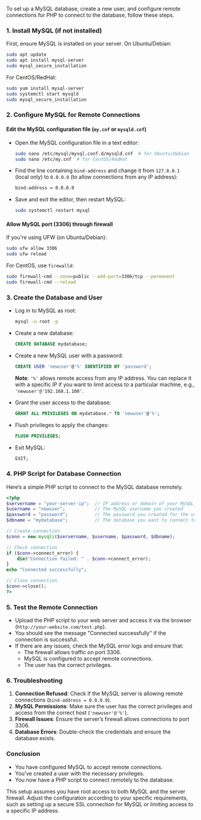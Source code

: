 To set up a MySQL database, create a new user, and configure remote connections for PHP to connect to the database, follow these steps.

### 1. Install MySQL (if not installed)
First, ensure MySQL is installed on your server. On Ubuntu/Debian:

```bash
sudo apt update
sudo apt install mysql-server
sudo mysql_secure_installation
```

For CentOS/RedHat:

```bash
sudo yum install mysql-server
sudo systemctl start mysqld
sudo mysql_secure_installation
```

### 2. Configure MySQL for Remote Connections

#### Edit the MySQL configuration file (`my.cnf` or `mysqld.cnf`)
- Open the MySQL configuration file in a text editor:
  
  ```bash
  sudo nano /etc/mysql/mysql.conf.d/mysqld.cnf  # for Ubuntu/Debian
  sudo nano /etc/my.cnf  # for CentOS/RedHat
  ```

- Find the line containing `bind-address` and change it from `127.0.0.1` (local only) to `0.0.0.0` (to allow connections from any IP address):

  ```bash
  bind-address = 0.0.0.0
  ```

- Save and exit the editor, then restart MySQL:

  ```bash
  sudo systemctl restart mysql
  ```

#### Allow MySQL port (3306) through firewall
If you're using UFW (on Ubuntu/Debian):

```bash
sudo ufw allow 3306
sudo ufw reload
```

For CentOS, use `firewalld`:

```bash
sudo firewall-cmd --zone=public --add-port=3306/tcp --permanent
sudo firewall-cmd --reload
```

### 3. Create the Database and User

- Log in to MySQL as root:

  ```bash
  mysql -u root -p
  ```

- Create a new database:

  ```sql
  CREATE DATABASE mydatabase;
  ```

- Create a new MySQL user with a password:

  ```sql
  CREATE USER 'newuser'@'%' IDENTIFIED BY 'password';
  ```

  **Note**: `'%'` allows remote access from any IP address. You can replace it with a specific IP if you want to limit access to a particular machine, e.g., `'newuser'@'192.168.1.100'`.

- Grant the user access to the database:

  ```sql
  GRANT ALL PRIVILEGES ON mydatabase.* TO 'newuser'@'%';
  ```

- Flush privileges to apply the changes:

  ```sql
  FLUSH PRIVILEGES;
  ```

- Exit MySQL:

  ```sql
  EXIT;
  ```

### 4. PHP Script for Database Connection

Here’s a simple PHP script to connect to the MySQL database remotely.

```php
<?php
$servername = "your-server-ip";  // IP address or domain of your MySQL server
$username = "newuser";           // The MySQL username you created
$password = "password";          // The password you created for the user
$dbname = "mydatabase";          // The database you want to connect to

// Create connection
$conn = new mysqli($servername, $username, $password, $dbname);

// Check connection
if ($conn->connect_error) {
    die("Connection failed: " . $conn->connect_error);
}
echo "Connected successfully";

// Close connection
$conn->close();
?>
```

### 5. Test the Remote Connection

- Upload the PHP script to your web server and access it via the browser (`http://your-website.com/test.php`).
- You should see the message "Connected successfully" if the connection is successful.
- If there are any issues, check the MySQL error logs and ensure that:
  - The firewall allows traffic on port 3306.
  - MySQL is configured to accept remote connections.
  - The user has the correct privileges.

### 6. Troubleshooting

1. **Connection Refused**: Check if the MySQL server is allowing remote connections (`bind-address = 0.0.0.0`).
2. **MySQL Permissions**: Make sure the user has the correct privileges and access from the correct host (`'newuser'@'%'`).
3. **Firewall Issues**: Ensure the server’s firewall allows connections to port 3306.
4. **Database Errors**: Double-check the credentials and ensure the database exists.

### Conclusion

- You have configured MySQL to accept remote connections.
- You’ve created a user with the necessary privileges.
- You now have a PHP script to connect remotely to the database.

This setup assumes you have root access to both MySQL and the server firewall. Adjust the configuration according to your specific requirements, such as setting up a secure SSL connection for MySQL or limiting access to a specific IP address.
